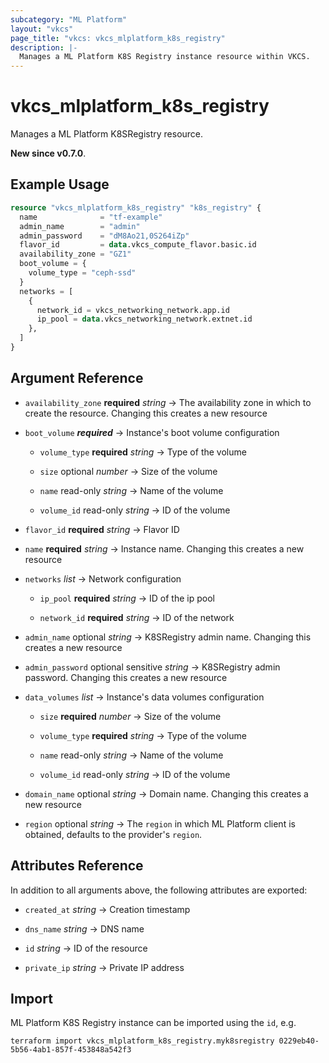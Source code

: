 ```yaml
---
subcategory: "ML Platform"
layout: "vkcs"
page_title: "vkcs: vkcs_mlplatform_k8s_registry"
description: |-
  Manages a ML Platform K8S Registry instance resource within VKCS.
---
```


# vkcs_mlplatform_k8s_registry

Manages a ML Platform K8SRegistry resource.

**New since v0.7.0**.

## Example Usage
```terraform
resource "vkcs_mlplatform_k8s_registry" "k8s_registry" {
  name              = "tf-example"
  admin_name        = "admin"
  admin_password    = "dM8Ao21,0S264iZp"
  flavor_id         = data.vkcs_compute_flavor.basic.id
  availability_zone = "GZ1"
  boot_volume = {
    volume_type = "ceph-ssd"
  }
  networks = [
    {
      network_id = vkcs_networking_network.app.id
      ip_pool = data.vkcs_networking_network.extnet.id
    },
  ]
}
```

## Argument Reference
- `availability_zone` **required** *string* &rarr;  The availability zone in which to create the resource. Changing this creates a new resource

- `boot_volume` ***required*** &rarr;  Instance's boot volume configuration
  - `volume_type` **required** *string* &rarr;  Type of the volume

  - `size` optional *number* &rarr;  Size of the volume

  - `name` read-only *string* &rarr;  Name of the volume

  - `volume_id` read-only *string* &rarr;  ID of the volume


- `flavor_id` **required** *string* &rarr;  Flavor ID

- `name` **required** *string* &rarr;  Instance name. Changing this creates a new resource

- `networks`  *list* &rarr;  Network configuration
  - `ip_pool` **required** *string* &rarr;  ID of the ip pool

  - `network_id` **required** *string* &rarr;  ID of the network


- `admin_name` optional *string* &rarr;  K8SRegistry admin name. Changing this creates a new resource

- `admin_password` optional sensitive *string* &rarr;  K8SRegistry admin password. Changing this creates a new resource

- `data_volumes`  *list* &rarr;  Instance's data volumes configuration
  - `size` **required** *number* &rarr;  Size of the volume

  - `volume_type` **required** *string* &rarr;  Type of the volume

  - `name` read-only *string* &rarr;  Name of the volume

  - `volume_id` read-only *string* &rarr;  ID of the volume


- `domain_name` optional *string* &rarr;  Domain name. Changing this creates a new resource

- `region` optional *string* &rarr;  The `region` in which ML Platform client is obtained, defaults to the provider's `region`.


## Attributes Reference
In addition to all arguments above, the following attributes are exported:
- `created_at` *string* &rarr;  Creation timestamp

- `dns_name` *string* &rarr;  DNS name

- `id` *string* &rarr;  ID of the resource

- `private_ip` *string* &rarr;  Private IP address



## Import

ML Platform K8S Registry instance can be imported using the `id`, e.g.
```shell
terraform import vkcs_mlplatform_k8s_registry.myk8sregistry 0229eb40-5b56-4ab1-857f-453848a542f3
```
